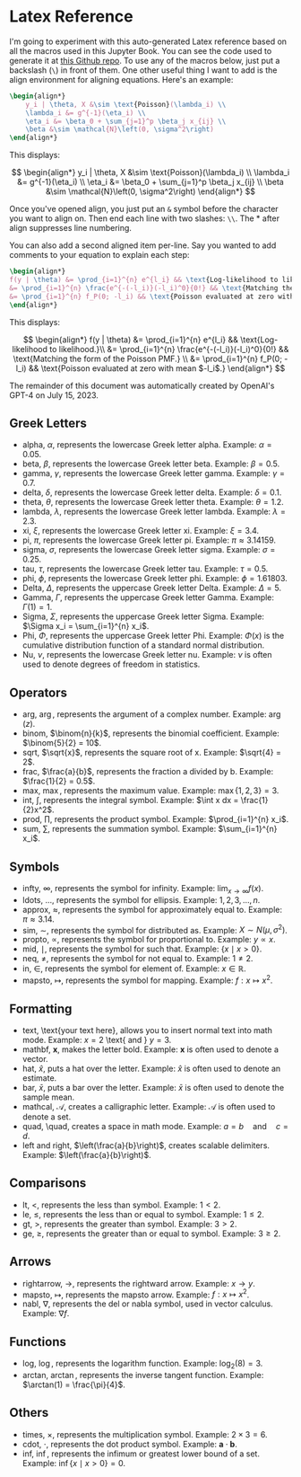 # Latex Reference

I'm going to experiment with this auto-generated Latex reference based on all the macros used in this Jupyter Book. You can see the code used to generate it at [this Github repo](https://github.com/areding/latexref). To use any of the macros below, just put a backslash (```\```) in front of them. One other useful thing I want to add is the align environment for aligning equations. Here's an example:

```latex
\begin{align*}
	y_i | \theta, X &\sim \text{Poisson}(\lambda_i) \\
	\lambda_i &= g^{-1}(\eta_i) \\
	\eta_i &= \beta_0 + \sum_{j=1}^p \beta_j x_{ij} \\
	\beta &\sim \mathcal{N}\left(0, \sigma^2\right)
\end{align*}					
```

This displays:

$$
\begin{align*}
y_i | \theta, X &\sim \text{Poisson}(\lambda_i) \\
\lambda_i &= g^{-1}(\eta_i) \\
\eta_i &= \beta_0 + \sum_{j=1}^p \beta_j x_{ij} \\
\beta &\sim \mathcal{N}\left(0, \sigma^2\right)
\end{align*}
$$

Once you've opened align, you just put an ```&``` symbol before the character you want to align on. Then end each line with two slashes: ```\\```. The * after align suppresses line numbering.

You can also add a second aligned item per-line. Say you wanted to add comments to your equation to explain each step:

```latex
\begin{align*}
f(y | \theta) &= \prod_{i=1}^{n} e^{l_i} && \text{Log-likelihood to likelihood.}\\
&= \prod_{i=1}^{n} \frac{e^{-(-l_i)}(-l_i)^0}{0!} && \text{Matching the form of the Poisson PMF.} \\
&= \prod_{i=1}^{n} f_P(0; -l_i) && \text{Poisson evaluated at zero with mean $-l_i$.}
\end{align*}
```

This displays:

$$
\begin{align*}
f(y | \theta) &= \prod_{i=1}^{n} e^{l_i} && \text{Log-likelihood to likelihood.}\\
&= \prod_{i=1}^{n} \frac{e^{-(-l_i)}(-l_i)^0}{0!} && \text{Matching the form of the Poisson PMF.} \\
&= \prod_{i=1}^{n} f_P(0; -l_i) && \text{Poisson evaluated at zero with mean $-l_i$.}
\end{align*}
$$


The remainder of this document was automatically created by OpenAI's GPT-4 on July 15, 2023. 

## Greek Letters

- alpha, $\alpha$, represents the lowercase Greek letter alpha. Example: $\alpha = 0.05$.
- beta, $\beta$, represents the lowercase Greek letter beta. Example: $\beta = 0.5$.
- gamma, $\gamma$, represents the lowercase Greek letter gamma. Example: $\gamma = 0.7$.
- delta, $\delta$, represents the lowercase Greek letter delta. Example: $\delta = 0.1$.
- theta, $\theta$, represents the lowercase Greek letter theta. Example: $\theta = 1.2$.
- lambda, $\lambda$, represents the lowercase Greek letter lambda. Example: $\lambda = 2.3$.
- xi, $\xi$, represents the lowercase Greek letter xi. Example: $\xi = 3.4$.
- pi, $\pi$, represents the lowercase Greek letter pi. Example: $\pi \approx 3.14159$.
- sigma, $\sigma$, represents the lowercase Greek letter sigma. Example: $\sigma = 0.25$.
- tau, $\tau$, represents the lowercase Greek letter tau. Example: $\tau = 0.5$.
- phi, $\phi$, represents the lowercase Greek letter phi. Example: $\phi = 1.61803$.
- Delta, $\Delta$, represents the uppercase Greek letter Delta. Example: $\Delta = 5$.
- Gamma, $\Gamma$, represents the uppercase Greek letter Gamma. Example: $\Gamma(1) = 1$.
- Sigma, $\Sigma$, represents the uppercase Greek letter Sigma. Example: $\Sigma x_i = \sum_{i=1}^{n} x_i$.
- Phi, $\Phi$, represents the uppercase Greek letter Phi. Example: $\Phi(x)$ is the cumulative distribution function of a standard normal distribution.
- Nu, $\nu$, represents the lowercase Greek letter nu. Example: $\nu$ is often used to denote degrees of freedom in statistics.

## Operators

- arg, $\arg$, represents the argument of a complex number. Example: $\arg(z)$.
- binom, $\binom{n}{k}$, represents the binomial coefficient. Example: $\binom{5}{2} = 10$.
- sqrt, $\sqrt{x}$, represents the square root of x. Example: $\sqrt{4} = 2$.
- frac, $\frac{a}{b}$, represents the fraction a divided by b. Example: $\frac{1}{2} = 0.5$.
- max, $\max$, represents the maximum value. Example: $\max\{1, 2, 3\} = 3$.
- int, $\int$, represents the integral symbol. Example: $\int x dx = \frac{1}{2}x^2$.
- prod, $\prod$, represents the product symbol. Example: $\prod_{i=1}^{n} x_i$.
- sum, $\sum$, represents the summation symbol. Example: $\sum_{i=1}^{n} x_i$.

## Symbols

- infty, $\infty$, represents the symbol for infinity. Example: $\lim_{x\to\infty} f(x)$.
- ldots, $\ldots$, represents the symbol for ellipsis. Example: $1, 2, 3, \ldots, n$.
- approx, $\approx$, represents the symbol for approximately equal to. Example: $\pi \approx 3.14$.
- sim, $\sim$, represents the symbol for distributed as. Example: $X \sim N(\mu, \sigma^2)$.
- propto, $\propto$, represents the symbol for proportional to. Example: $y \propto x$.
- mid, $\mid$, represents the symbol for such that. Example: $\{x \mid x > 0\}$.
- neq, $\neq$, represents the symbol for not equal to. Example: $1 \neq 2$.
- in, $\in$, represents the symbol for element of. Example: $x \in \mathbb{R}$.
- mapsto, $\mapsto$, represents the symbol for mapping. Example: $f: x \mapsto x^2$.

## Formatting

- text, \text{your text here}, allows you to insert normal text into math mode. Example: $x = 2$ \text{ and } $y = 3$.
- mathbf, $\mathbf{x}$, makes the letter bold. Example: $\mathbf{x}$ is often used to denote a vector.
- hat, $\hat{x}$, puts a hat over the letter. Example: $\hat{x}$ is often used to denote an estimate.
- bar, $\bar{x}$, puts a bar over the letter. Example: $\bar{x}$ is often used to denote the sample mean.
- mathcal, $\mathcal{A}$, creates a calligraphic letter. Example: $\mathcal{A}$ is often used to denote a set.
- quad, \quad, creates a space in math mode. Example: $a = b \quad \text{and} \quad c = d$.
- left and right, $\left(\frac{a}{b}\right)$, creates scalable delimiters. Example: $\left(\frac{a}{b}\right)$.

## Comparisons

- lt, $<$, represents the less than symbol. Example: $1 < 2$.
- le, $\leq$, represents the less than or equal to symbol. Example: $1 \leq 2$.
- gt, $>$, represents the greater than symbol. Example: $3 > 2$.
- ge, $\geq$, represents the greater than or equal to symbol. Example: $3 \geq 2$.

## Arrows

- rightarrow, $\rightarrow$, represents the rightward arrow. Example: $x \rightarrow y$.
- mapsto, $\mapsto$, represents the mapsto arrow. Example: $f: x \mapsto x^2$.
- nabl, $\nabla$, represents the del or nabla symbol, used in vector calculus. Example: $\nabla f$.

## Functions

- log, $\log$, represents the logarithm function. Example: $\log_{2}(8) = 3$.
- arctan, $\arctan$, represents the inverse tangent function. Example: $\arctan(1) = \frac{\pi}{4}$.

## Others

- times, $\times$, represents the multiplication symbol. Example: $2 \times 3 = 6$.
- cdot, $\cdot$, represents the dot product symbol. Example: $\mathbf{a} \cdot \mathbf{b}$.
- inf, $\inf$, represents the infimum or greatest lower bound of a set. Example: $\inf\{x \mid x > 0\} = 0$.
